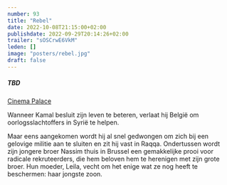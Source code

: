 ```yaml
---
number: 93
title: "Rebel"
date: 2022-10-08T21:15:00+02:00
publishdate: 2022-09-29T20:14:26+02:00
trailer: "sOSCrwE6VkM"
leden: []
image: "posters/rebel.jpg"
draft: false
---
```


##### TBD

[Cinema Palace](https://cinema-palace.be/nl/film/rebel)

Wanneer Kamal besluit zijn leven te beteren, verlaat hij België om oorlogsslachtoffers
in Syrië te helpen.
 <!--more-->
Maar eens aangekomen wordt hij al snel gedwongen om zich bij een gelovige militie aan
te sluiten en zit hij vast in Raqqa. Ondertussen wordt zijn jongere broer Nassim thuis
in Brussel een gemakkelijke prooi voor radicale rekruteerders, die hem beloven hem te
herenigen met zijn grote broer. Hun moeder, Leila, vecht om het enige wat ze nog heeft
te beschermen: haar jongste zoon.